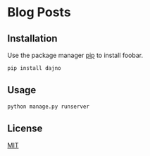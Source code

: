 # Blog Posts


## Installation

Use the package manager [pip](https://pip.pypa.io/en/stable/) to install foobar.

```bash
pip install dajno
```

## Usage

```python
python manage.py runserver
```

## License

[MIT](https://choosealicense.com/licenses/mit/)